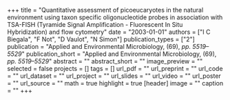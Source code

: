 +++
title = "Quantitative assessment of picoeucaryotes in the natural environment using taxon specific oligonucleotide probes in association with TSA-FISH (Tyramide Signal Amplification - Fluorescent In Situ Hybridization) and flow cytometry"
date = "2003-01-01"
authors = ["I C Biegala", "F Not", "D Vaulot", "N Simon"]
publication_types = ["2"]
publication = "Applied and Environmental Microbiology, (69), _pp. 5519–5529_"
publication_short = "Applied and Environmental Microbiology, (69), _pp. 5519–5529_"
abstract = ""
abstract_short = ""
image_preview = ""
selected = false
projects = []
tags = []
url_pdf = ""
url_preprint = ""
url_code = ""
url_dataset = ""
url_project = ""
url_slides = ""
url_video = ""
url_poster = ""
url_source = ""
math = true
highlight = true
[header]
image = ""
caption = ""
+++
